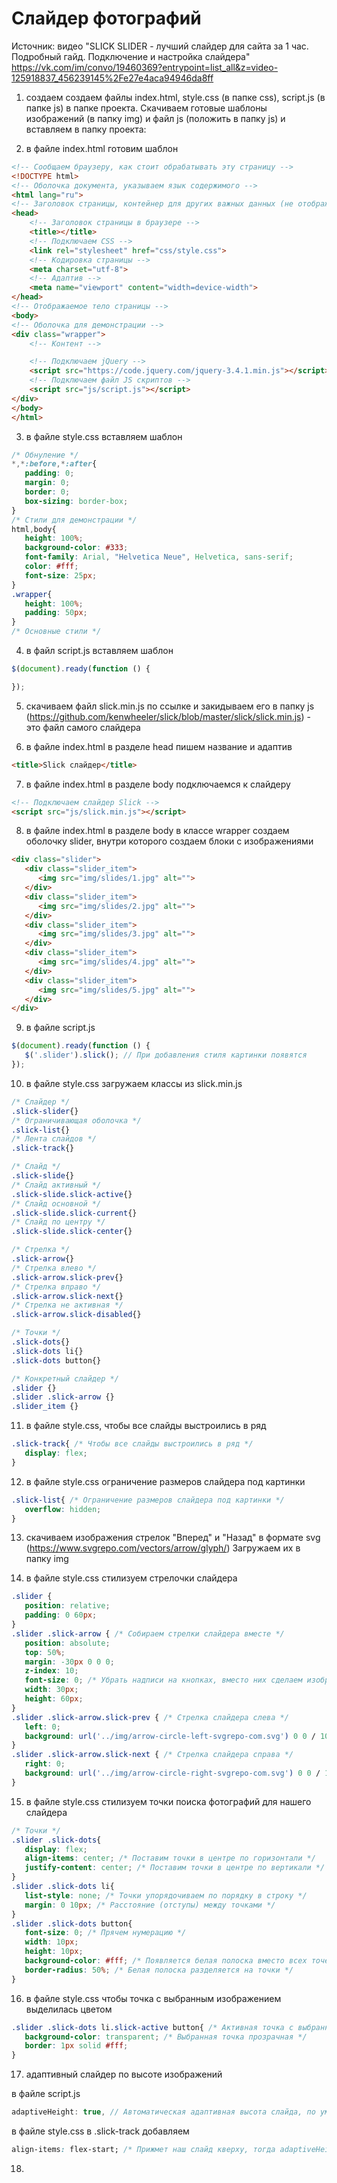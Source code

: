 # Слайдер фотографий

Источник: видео "SLICK SLIDER - лучший слайдер для сайта за 1 час. Подробный гайд. Подключение и настройка слайдера" 
https://vk.com/im/convo/19460369?entrypoint=list_all&z=video-125918837_456239145%2Fe27e4aca94946da8ff

1. создаем создаем файлы index.html, style.css (в папке css), script.js (в папке js) в папке проекта.
   Скачиваем готовые шаблоны изображений (в папку img) и файл js (положить в папку js) и вставляем в папку проекта:
   

2. в файле index.html готовим шаблон

```html
<!-- Сообщаем браузеру, как стоит обрабатывать эту страницу -->
<!DOCTYPE html>
<!-- Оболочка документа, указываем язык содержимого -->
<html lang="ru">
<!-- Заголовок страницы, контейнер для других важных данных (не отображается) -->
<head>
    <!-- Заголовок страницы в браузере -->
    <title></title>
    <!-- Подключаем CSS -->
    <link rel="stylesheet" href="css/style.css">
    <!-- Кодировка страницы -->
    <meta charset="utf-8">
    <!-- Адаптив -->
    <meta name="viewport" content="width=device-width">
</head>
<!-- Отображаемое тело страницы -->
<body>
<!-- Оболочка для демонстрации -->
<div class="wrapper">
    <!-- Контент -->

    <!-- Подключаем jQuery -->
    <script src="https://code.jquery.com/jquery-3.4.1.min.js"></script>
    <!-- Подключаем файл JS скриптов -->
    <script src="js/script.js"></script>
</div>
</body>
</html>
```

3. в файле style.css вставляем шаблон

```css
/* Обнуление */
*,*:before,*:after{
   padding: 0;
   margin: 0;
   border: 0;
   box-sizing: border-box;
}
/* Стили для демонстрации */
html,body{
   height: 100%;
   background-color: #333;
   font-family: Arial, "Helvetica Neue", Helvetica, sans-serif;
   color: #fff;
   font-size: 25px;
}
.wrapper{
   height: 100%;
   padding: 50px;
}
/* Основные стили */
```

4. в файл script.js вставляем шаблон

```js
$(document).ready(function () {

});
```

5. скачиваем файл slick.min.js по ссылке и закидываем его в папку js
(https://github.com/kenwheeler/slick/blob/master/slick/slick.min.js) - это файл самого слайдера

6. в файле index.html в разделе head пишем название и адаптив

```html
<title>Slick слайдер</title>
```

7. в файле index.html в разделе body подключаемся к слайдеру

```html
<!-- Подключаем слайдер Slick -->
<script src="js/slick.min.js"></script>
```

8. в файле index.html в разделе body в классе wrapper создаем оболочку slider,
   внутри которого создаем блоки с изображениями

```html
<div class="slider">
   <div class="slider_item">
      <img src="img/slides/1.jpg" alt="">
   </div>
   <div class="slider_item">
      <img src="img/slides/2.jpg" alt="">
   </div>
   <div class="slider_item">
      <img src="img/slides/3.jpg" alt="">
   </div>
   <div class="slider_item">
      <img src="img/slides/4.jpg" alt="">
   </div>
   <div class="slider_item">
      <img src="img/slides/5.jpg" alt="">
   </div>
</div>
```

9. в файле script.js

```js
$(document).ready(function () {
   $('.slider').slick(); // При добавления стиля картинки появятся
});
```

10. в файле style.css загружаем классы из slick.min.js

```css
/* Слайдер */
.slick-slider{}
/* Ограничивающая оболочка */
.slick-list{}
/* Лента слайдов */
.slick-track{}

/* Слайд */
.slick-slide{}
/* Слайд активный */
.slick-slide.slick-active{}
/* Слайд основной */
.slick-slide.slick-current{}
/* Слайд по центру */
.slick-slide.slick-center{}

/* Стрелка */
.slick-arrow{}
/* Стрелка влево */
.slick-arrow.slick-prev{}
/* Стрелка вправо */
.slick-arrow.slick-next{}
/* Стрелка не активная */
.slick-arrow.slick-disabled{}

/* Точки */
.slick-dots{}
.slick-dots li{}
.slick-dots button{}

/* Конкретный слайдер */
.slider {}
.slider .slick-arrow {}
.slider_item {}
```

11. в файле style.css, чтобы все слайды выстроились в ряд

```css
.slick-track{ /* Чтобы все слайды выстроились в ряд */
   display: flex;
}
```

12. в файле style.css ограничение размеров слайдера под картинки

```css
.slick-list{ /* Ограничение размеров слайдера под картинки */
   overflow: hidden;
}
```

13. скачиваем изображения стрелок "Вперед" и "Назад" в формате svg (https://www.svgrepo.com/vectors/arrow/glyph/)
    Загружаем их в папку img

14. в файле style.css стилизуем стрелочки слайдера

```css
.slider {
   position: relative;
   padding: 0 60px;
}
.slider .slick-arrow { /* Собираем стрелки слайдера вместе */
   position: absolute;
   top: 50%;
   margin: -30px 0 0 0;
   z-index: 10;
   font-size: 0; /* Убрать надписи на кнопках, вместо них сделаем изображения */
   width: 30px;
   height: 60px;
}
.slider .slick-arrow.slick-prev { /* Стрелка слайдера слева */
   left: 0;
   background: url('../img/arrow-circle-left-svgrepo-com.svg') 0 0 / 100% no-repeat; /* Стрелка влево */
}
.slider .slick-arrow.slick-next { /* Стрелка слайдера справа */
   right: 0;
   background: url('../img/arrow-circle-right-svgrepo-com.svg') 0 0 / 100% no-repeat; /* Стрелка вправо */
}
```

15. в файле style.css стилизуем точки поиска фотографий для нашего слайдера

```css
/* Точки */
.slider .slick-dots{
   display: flex;
   align-items: center; /* Поставим точки в центре по горизонтали */
   justify-content: center; /* Поставим точки в центре по вертикали */
}
.slider .slick-dots li{
   list-style: none; /* Точки упорядочиваем по порядку в строку */
   margin: 0 10px; /* Расстояние (отступы) между точками */
}
.slider .slick-dots button{
   font-size: 0; /* Прячем нумерацию */
   width: 10px;
   height: 10px;
   background-color: #fff; /* Появляется белая полоска вместо всех точек */
   border-radius: 50%; /* Белая полоска разделяется на точки */
}
```

16. в файле style.css чтобы точка с выбранным изображением выделилась цветом

```css
.slider .slick-dots li.slick-active button{ /* Активная точка с выбранным изображением */
   background-color: transparent; /* Выбранная точка прозрачная */
   border: 1px solid #fff;
}
```

17. адаптивный слайдер по высоте изображений 

в файле script.js
```js
adaptiveHeight: true, // Автоматическая адаптивная высота слайда, по умолчанию эта функция выключена - false
```
в файле style.css в .slick-track добавляем
```css
align-items: flex-start; /* Прижмет наш слайд кверху, тогда adaptiveHeight в script.js будет работать */
```

18. 